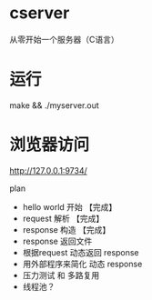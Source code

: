 # cserver
从零开始一个服务器（C语言）
# 运行
make && ./myserver.out
# 浏览器访问
 http://127.0.0.1:9734/

plan
* hello world 开始 【完成】 
* request 解析 【完成】
* response 构造 【完成】
* response 返回文件
* 根据request 动态返回 response
* 用外部程序来简化 动态 response 
* 压力测试 和 多路复用
* 线程池？
